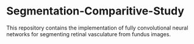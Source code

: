 # Segmentation-Comparitive-Study
This repository contains the implementation of fully convolutional neural networks for segmenting retinal vasculature from fundus images.
